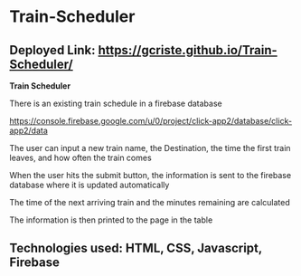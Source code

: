 # Train-Scheduler

## Deployed Link: https://gcriste.github.io/Train-Scheduler/


**Train Scheduler**

There is an existing train schedule in a firebase database

<!--Link to firebase database-->
https://console.firebase.google.com/u/0/project/click-app2/database/click-app2/data

The user can input a new train name, the Destination, the time the first train leaves, and how often the train comes

When the user hits the submit button, the information is sent to the firebase database where it is updated automatically

The time of the next arriving train and the minutes remaining are calculated

The information is then printed to the page in the table

## Technologies used: HTML, CSS, Javascript, Firebase
